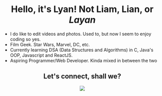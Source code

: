 <div align="center">
 <h1>Hello, it's Lyan! Not Liam, Lian, or <em>Layan</em></h1>
</div>

* I do like to edit videos and photos. Used to, but now I seem to enjoy coding so yes.
* Film Geek. Star Wars, Marvel, DC, etc.
* Currently learning DSA (Data Structures and Algorithms) in C, Java's OOP, Javascript and ReactJS.
* Aspiring Programmer/Web Developer. Kinda mixed in between the two

<div align="center">
 <h2>Let's connect, shall we?</h2>
 <a href="https://www.facebook.com/LyanJover/" target="_blank">
  <img src="https://img.shields.io/badge/Facebook-1877F2?style=for-the-badge&logo=facebook&logoColor=white">
 </a>
</div>

